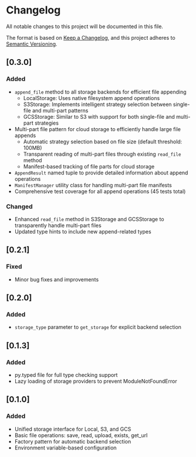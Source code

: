 # Changelog

All notable changes to this project will be documented in this file.

The format is based on [Keep a Changelog](https://keepachangelog.com/en/1.0.0/),
and this project adheres to [Semantic Versioning](https://semver.org/spec/v2.0.0.html).

## [0.3.0]

### Added
- `append_file` method to all storage backends for efficient file appending
  - LocalStorage: Uses native filesystem append operations
  - S3Storage: Implements intelligent strategy selection between single-file and multi-part patterns
  - GCSStorage: Similar to S3 with support for both single-file and multi-part strategies
- Multi-part file pattern for cloud storage to efficiently handle large file appends
  - Automatic strategy selection based on file size (default threshold: 100MB)
  - Transparent reading of multi-part files through existing `read_file` method
  - Manifest-based tracking of file parts for cloud storage
- `AppendResult` named tuple to provide detailed information about append operations
- `ManifestManager` utility class for handling multi-part file manifests
- Comprehensive test coverage for all append operations (45 tests total)

### Changed
- Enhanced `read_file` method in S3Storage and GCSStorage to transparently handle multi-part files
- Updated type hints to include new append-related types

## [0.2.1]

### Fixed
- Minor bug fixes and improvements

## [0.2.0]

### Added
- `storage_type` parameter to `get_storage` for explicit backend selection

## [0.1.3]

### Added
- py.typed file for full type checking support
- Lazy loading of storage providers to prevent ModuleNotFoundError

## [0.1.0]

### Added
- Unified storage interface for Local, S3, and GCS
- Basic file operations: save, read, upload, exists, get_url
- Factory pattern for automatic backend selection
- Environment variable-based configuration